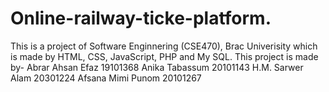 # Online-railway-ticke-platform.

This is a project of Software Enginnering (CSE470), Brac Univerisity which is made by HTML, CSS, JavaScript, PHP and My SQL. 
This project is made by- 
Abrar Ahsan Efaz		19101368
Anika Tabassum		20101143
H.M. Sarwer Alam		20301224
Afsana Mimi Punom		20101267
